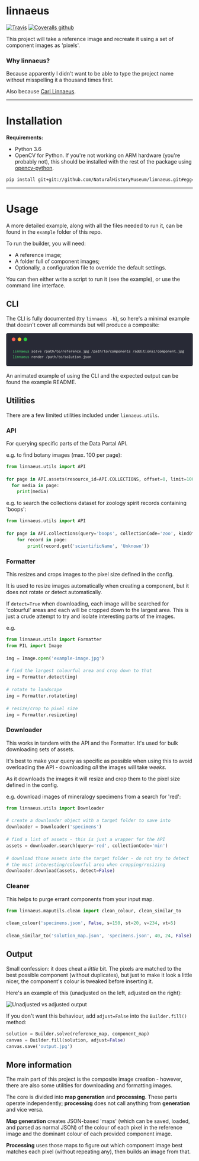 # linnaeus

[![Travis](https://img.shields.io/travis/NaturalHistoryMuseum/linnaeus.svg?style=flat-square)](https://travis-ci.org/NaturalHistoryMuseum/linnaeus)
[![Coveralls github](https://img.shields.io/coveralls/github/NaturalHistoryMuseum/linnaeus.svg?style=flat-square)](https://coveralls.io/github/NaturalHistoryMuseum/linnaeus)

This project will take a reference image and recreate it using a set of component images as 'pixels'.

### Why linnaeus?
Because apparently I didn't want to be able to type the project name without misspelling it a thousand times first.

Also because [Carl Linnaeus](https://en.wikipedia.org/wiki/Carl_Linnaeus).

---

# Installation

**Requirements:**
- Python 3.6
- OpenCV for Python. If you're not working on ARM hardware (you're probably not), this should be installed with the rest of the package using [opencv-python](https://github.com/skvark/opencv-python).


```sh
pip install git+git://github.com/NaturalHistoryMuseum/linnaeus.git#egg=linnaeus
```

---

# Usage

A more detailed example, along with all the files needed to run it, can be found in the `example` folder of this repo.

To run the builder, you will need:
- A reference image;
- A folder full of component images;
- Optionally, a configuration file to override the default settings.

You can then either write a script to run it (see the example), or use the command line interface.

## CLI

The CLI is fully documented (try `linnaeus -h`), so here's a minimal example that doesn't cover all commands but will produce a composite:

![CLI usage](cli.png)

An animated example of using the CLI and the expected output can be found the example README.

## Utilities

There are a few limited utilities included under `linnaeus.utils`.

### API

For querying specific parts of the Data Portal API.

e.g. to find botany images (max. 100 per page):
```python
from linnaeus.utils import API

for page in API.assets(resource_id=API.COLLECTIONS, offset=0, limit=100, collectionCode='bot'):
  for media in page:
    print(media)
```

e.g. to search the collections dataset for zoology spirit records containing 'boops':
```python
from linnaeus.utils import API

for page in API.collections(query='boops', collectionCode='zoo', kindOfObject='spirit'):
    for record in page:
        print(record.get('scientificName', 'Unknown'))
```

### Formatter

This resizes and crops images to the pixel size defined in the config.

It is used to resize images automatically when creating a component, but it does not rotate or detect automatically.

If `detect=True` when downloading, each image will be searched for 'colourful' areas and each will be cropped down to the largest area. This is just a crude attempt to try and isolate interesting parts of the images.

e.g.
```python
from linnaeus.utils import Formatter
from PIL import Image

img = Image.open('example-image.jpg')

# find the largest colourful area and crop down to that
img = Formatter.detect(img)

# rotate to landscape
img = Formatter.rotate(img)

# resize/crop to pixel size
img = Formatter.resize(img)
```

### Downloader

This works in tandem with the API and the Formatter. It's used for bulk downloading sets of assets.

It's best to make your query as specific as possible when using this to avoid overloading the API - downloading _all_ the images will take _weeks_.

As it downloads the images it will resize and crop them to the pixel size defined in the config.

e.g. download images of mineralogy specimens from a search for 'red':
```python
from linnaeus.utils import Downloader

# create a downloader object with a target folder to save into
downloader = Downloader('specimens')

# find a list of assets - this is just a wrapper for the API
assets = downloader.search(query='red', collectionCode='min')

# download those assets into the target folder - do not try to detect
# the most interesting/colourful area when cropping/resizing
downloader.download(assets, detect=False)
```

### Cleaner

This helps to purge errant components from your input map.

```python
from linnaeus.maputils.clean import clean_colour, clean_similar_to

clean_colour('specimens.json', False, s=150, st=20, v=234, vt=5)

clean_similar_to('solution_map.json', 'specimens.json', 40, 24, False)
```

## Output

Small confession: it does cheat a _little_ bit. The pixels are matched to the best possible component (without duplicates), but just to make it look a little nicer, the component's colour is tweaked before inserting it.

Here's an example of this (unadjusted on the left, adjusted on the right):

![Unadjusted vs adjusted output](docs/static/images/comparison.jpg)

If you don't want this behaviour, add `adjust=False` into the `Builder.fill()` method:

```python
solution = Builder.solve(reference_map, component_map)
canvas = Builder.fill(solution, adjust=False)
canvas.save('output.jpg')
```

## More information

The main part of this project is the composite image creation - however, there are also some utilities for downloading and formatting images.

The core is divided into **map generation** and **processing**. These parts operate independently; **processing** does not call anything from **generation** and vice versa.

**Map generation** creates JSON-based 'maps' (which can be saved, loaded, and parsed as normal JSON) of the colour of each pixel in the reference image and the dominant colour of each provided component image.

**Processing** uses those maps to figure out which component image best matches each pixel (without repeating any), then builds an image from that. 
